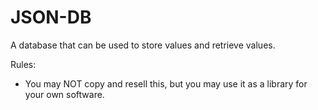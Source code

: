 # JSON-DB
A database that can be used to store values and retrieve values.

Rules:
* You may NOT copy and resell this, but you may use it as a library for your own software.
